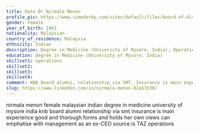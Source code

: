 ```yaml
---
title: Dato Dr Nirmala Menon
profile_pic: https://www.simedarby.com/sites/default/files/board-of-directors/datodrnirmala2020.png
gender: Female
year_of_birth: 1961
nationality: Malaysian
country_of_residence: Malaysia
ethnicity: Indian
description: Degree in Medicine (University of Mysore, India), Operations
education: Degree in Medicine (University of Mysore, India)
skillset1: operations
skillset2: 
skillset3: 
skillset4:
comment: KNB Board alumni, relationship via SMT. Insurance is main experience. Good and thorough, forms and holds her own views, can empathise with management as an ex-CEO (source is TAZ).
slug: https://www.linkedin.com/in/nirmala-menon-82a57b30/
---
```


nirmala menon female malaysian indian degree in medicine university of mysore india knb board alumni relationship via smt insurance is main experience good and thorough forms and holds her own views can emphatise with management as an ex-CEO source is TAZ operations